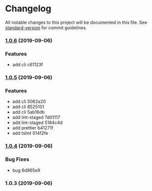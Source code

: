 # Changelog

All notable changes to this project will be documented in this file. See [standard-version](https://github.com/conventional-changelog/standard-version) for commit guidelines.

### [1.0.6](///compare/v1.0.5...v1.0.6) (2019-09-06)


### Features

* add cli c61123f

### [1.0.5](///compare/v1.0.4...v1.0.5) (2019-09-06)


### Features

* add cli 5062a20
* add cli 8525101
* add cli 5ab16db
* add lint-staged 7d01117
* add lint-staged 5184c4d
* add prettier b41271f
* add tslint 014f2fe

### [1.0.4](///compare/v1.0.3...v1.0.4) (2019-09-06)


### Bug Fixes

* bug 6d965e9

### 1.0.3 (2019-09-06)
